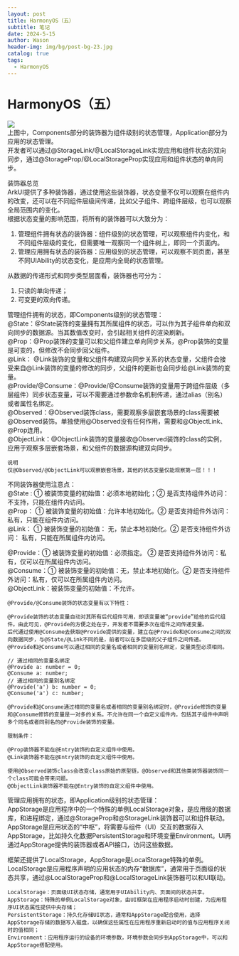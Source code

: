 ```yaml
---
layout: post
title: HarmonyOS（五）
subtitle: 笔记
date: 2024-5-15
author: Wason
header-img: img/bg/post-bg-23.jpg
catalog: true
tags:
  - HarmonyOS
---
```


# HarmonyOS（五） #  
![](/img/20240515/2024051501.png)    
上图中，Components部分的装饰器为组件级别的状态管理，Application部分为应用的状态管理。  
开发者可以通过@StorageLink/@LocalStorageLink实现应用和组件状态的双向同步，通过@StorageProp/@LocalStorageProp实现应用和组件状态的单向同步。   

装饰器总览  
ArkUI提供了多种装饰器，通过使用这些装饰器，状态变量不仅可以观察在组件内的改变，还可以在不同组件层级间传递，比如父子组件、跨组件层级，也可以观察全局范围内的变化。  
根据状态变量的影响范围，将所有的装饰器可以大致分为：  
1. 管理组件拥有状态的装饰器：组件级别的状态管理，可以观察组件内变化，和不同组件层级的变化，但需要唯一观察同一个组件树上，即同一个页面内。  
2. 管理应用拥有状态的装饰器：应用级别的状态管理，可以观察不同页面，甚至不同UIAbility的状态变化，是应用内全局的状态管理。  

从数据的传递形式和同步类型层面看，装饰器也可分为：  
1. 只读的单向传递；  
2. 可变更的双向传递。  


管理组件拥有的状态，即Components级别的状态管理：  
@State：@State装饰的变量拥有其所属组件的状态，可以作为其子组件单向和双向同步的数据源。当其数值改变时，会引起相关组件的渲染刷新。  
@Prop：@Prop装饰的变量可以和父组件建立单向同步关系，@Prop装饰的变量是可变的，但修改不会同步回父组件。  
@Link： @Link装饰的变量和父组件构建双向同步关系的状态变量，父组件会接受来自@Link装饰的变量的修改的同步，父组件的更新也会同步给@Link装饰的变量。  
@Provide/@Consume：@Provide/@Consume装饰的变量用于跨组件层级（多层组件）同步状态变量，可以不需要通过参数命名机制传递，通过alias（别名）或者属性名绑定。  
@Observed：@Observed装饰class，需要观察多层嵌套场景的class需要被@Observed装饰。单独使用@Observed没有任何作用，需要和@ObjectLink、@Prop连用。  
@ObjectLink：@ObjectLink装饰的变量接收@Observed装饰的class的实例，应用于观察多层嵌套场景，和父组件的数据源构建双向同步。  
```
说明
仅@Observed/@ObjectLink可以观察嵌套场景，其他的状态变量仅能观察第一层！！！
```

不同装饰器使用注意点：  
@State :  ① 被装饰变量的初始值：必须本地初始化；② 是否支持组件外访问： 不支持，只能在组件内访问。   
@Prop： ① 被装饰变量的初始值：允许本地初始化。② 是否支持组件外访问： 私有，只能在组件内访问。   
@Link：  ① 被装饰变量的初始值： 无，禁止本地初始化。② 是否支持组件外访问： 私有，只能在所属组件内访问。  

@Provide：① 被装饰变量的初始值：必须指定。 ② 是否支持组件外访问：私有，仅可以在所属组件内访问。   
@Consume：① 被装饰变量的初始值：无，禁止本地初始化。② 是否支持组件外访问：私有，仅可以在所属组件内访问。   
@ObjectLink：被装饰变量的初始值：不允许。  

```
@Provide/@Consume装饰的状态变量有以下特性：

@Provide装饰的状态变量自动对其所有后代组件可用，即该变量被“provide”给他的后代组件。由此可见，@Provide的方便之处在于，开发者不需要多次在组件之间传递变量。
后代通过使用@Consume去获取@Provide提供的变量，建立在@Provide和@Consume之间的双向数据同步，与@State/@Link不同的是，前者可以在多层级的父子组件之间传递。
@Provide和@Consume可以通过相同的变量名或者相同的变量别名绑定，变量类型必须相同。

// 通过相同的变量名绑定
@Provide a: number = 0;
@Consume a: number;
// 通过相同的变量别名绑定
@Provide('a') b: number = 0;
@Consume('a') c: number;

@Provide和@Consume通过相同的变量名或者相同的变量别名绑定时，@Provide修饰的变量和@Consume修饰的变量是一对多的关系。不允许在同一个自定义组件内，包括其子组件中声明多个同名或者同别名的@Provide装饰的变量。
```

```
限制条件：

@Prop装饰器不能在@Entry装饰的自定义组件中使用。
@Link装饰器不能在@Entry装饰的自定义组件中使用。

使用@Observed装饰class会改变class原始的原型链，@Observed和其他类装饰器装饰同一个class可能会带来问题。
@ObjectLink装饰器不能在@Entry装饰的自定义组件中使用。
```

管理应用拥有的状态，即Application级别的状态管理：   
AppStorage是应用程序中的一个特殊的单例LocalStorage对象，是应用级的数据库，和进程绑定，通过@StorageProp和@StorageLink装饰器可以和组件联动。    
AppStorage是应用状态的“中枢”，将需要与组件（UI）交互的数据存入AppStorage，比如持久化数据PersistentStorage和环境变量Environment。UI再通过AppStorage提供的装饰器或者API接口，访问这些数据。    

框架还提供了LocalStorage，AppStorage是LocalStorage特殊的单例。LocalStorage是应用程序声明的应用状态的内存“数据库”，通常用于页面级的状态共享，通过@LocalStorageProp和@LocalStorageLink装饰器可以和UI联动。   
```
LocalStorage：页面级UI状态存储，通常用于UIAbility内、页面间的状态共享。
AppStorage：特殊的单例LocalStorage对象，由UI框架在应用程序启动时创建，为应用程序UI状态属性提供中央存储；
PersistentStorage：持久化存储UI状态，通常和AppStorage配合使用，选择AppStorage存储的数据写入磁盘，以确保这些属性在应用程序重新启动时的值与应用程序关闭时的值相同；
Environment：应用程序运行的设备的环境参数，环境参数会同步到AppStorage中，可以和AppStorage搭配使用。
```


